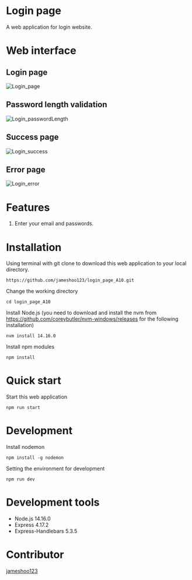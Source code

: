 # Login page
A web application for login website.

# Web interface
## Login page
![Login_page](https://user-images.githubusercontent.com/87403901/147192983-86409cc6-deda-4f94-9fff-f412d4ecffc2.jpg)

## Password length validation
![Login_passwordLength](https://user-images.githubusercontent.com/87403901/147193009-409c8156-2956-4acf-8db5-0515bdabde48.jpg)

## Success page
![Login_success](https://user-images.githubusercontent.com/87403901/147192776-4c12402b-0fad-4d3a-8ece-92085451ba32.jpg)

## Error page
![Login_error](https://user-images.githubusercontent.com/87403901/147192855-e05f1f84-f5ec-4b9b-9ef9-38ded3d9f75d.jpg)

# Features
1. Enter your email and passwords.

# Installation
Using terminal with git clone to download this web application to your local directory.

    https://github.com/jameshoo123/login_page_A10.git
    
Change the working directory 

    cd login_page_A10

Install Node.js (you need to download and install the nvm from https://github.com/coreybutler/nvm-windows/releases for the following installation)

    nvm install 14.16.0

Install npm modules

    npm install

# Quick start
Start this web application

    npm run start

# Development
Install nodemon

    npm install -g nodemon

Setting the environment for development

    npm run dev

# Development tools
* Node.js 14.16.0
* Express 4.17.2
* Express-Handlebars 5.3.5

# Contributor
[jameshoo123](https://github.com/Azure/azure-content/blob/master/contributor-guide/contributor-guide-index.md)
